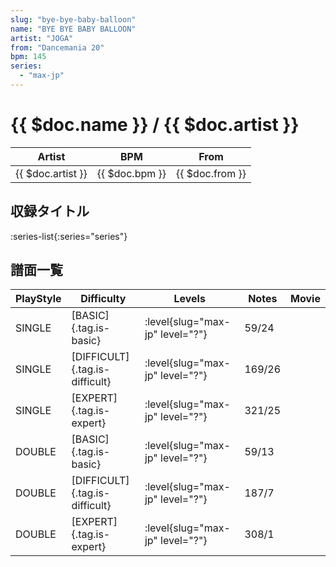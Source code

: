 ```yaml
---
slug: "bye-bye-baby-balloon"
name: "BYE BYE BABY BALLOON"
artist: "JOGA"
from: "Dancemania 20"
bpm: 145
series:
  - "max-jp"
---
```


# {{ $doc.name }} / {{ $doc.artist }}

|Artist|BPM|From|
|------|---|----|
|{{ $doc.artist }}|{{ $doc.bpm }}|{{ $doc.from }}|

## 収録タイトル

:series-list{:series="series"}

## 譜面一覧

|PlayStyle|Difficulty|Levels|Notes|Movie|
|---------|----------|------|-----|-----|
|SINGLE|[BASIC]{.tag.is-basic}|<div class="field is-grouped is-grouped-multiline">:level{slug="max-jp" level="?"}</div>|59/24||
|SINGLE|[DIFFICULT]{.tag.is-difficult}|<div class="field is-grouped is-grouped-multiline">:level{slug="max-jp" level="?"}</div>|169/26||
|SINGLE|[EXPERT]{.tag.is-expert}|<div class="field is-grouped is-grouped-multiline">:level{slug="max-jp" level="?"}</div>|321/25||
|DOUBLE|[BASIC]{.tag.is-basic}|<div class="field is-grouped is-grouped-multiline">:level{slug="max-jp" level="?"}</div>|59/13||
|DOUBLE|[DIFFICULT]{.tag.is-difficult}|<div class="field is-grouped is-grouped-multiline">:level{slug="max-jp" level="?"}</div>|187/7||
|DOUBLE|[EXPERT]{.tag.is-expert}|<div class="field is-grouped is-grouped-multiline">:level{slug="max-jp" level="?"}</div>|308/1||
